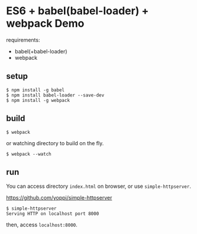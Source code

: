 # ES6 + babel(babel-loader) + webpack Demo

requirements:

* babel(+babel-loader)
* webpack

## setup

```
$ npm install -g babel
$ npm install babel-loader --save-dev
$ npm install -g webpack
```

## build

```
$ webpack
```

or watching directory to build on the fly.

```
$ webpack --watch
```

## run

You can access directory `index.html` on browser, or use `simple-httpserver`.

https://github.com/yoppi/simple-httpserver

```
$ simple-httpserver
Serving HTTP on localhost port 8000
```

then, access `localhost:8000`.
